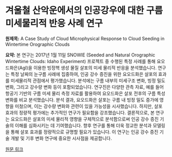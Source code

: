 # 겨울철 산악운에서의 인공강우에 대한 구름 미세물리적 반응 사례 연구

**원제목:** A Case Study of Cloud Microphysical Response to Cloud Seeding in Wintertime Orographic Clouds

**요약:** 본 연구는 2017년 1월 11일 SNOWIE (Seeded and Natural Orographic Wintertime Clouds: Idaho Experiment) 프로젝트 중 수행된 특정 사례를 통해 요오드화은(AgI)을 이용한 빙정핵 생성 물질 살포의 미세 물리적 반응을 분석했습니다.  연구는 특정 날짜의 눈구름 사례에 집중하여, 인공 강수 증진을 위한 요오드화은 살포의 효과를 미세물리적 관점에서 평가했습니다.  분석에는 구름 내부의 미세구조 변화, 빙정 밀도 변화, 그리고 강수량 변화 등이 포함되었습니다.  연구진은 다양한 관측 자료, 예를 들어 항공기 기반의 구름 미세 물리 측정 자료를 활용하여 요오드화은 살포 전후의 구름 특성 변화를 비교 분석했습니다.  분석 결과, 요오드화은 살포는 구름 내 빙정 밀도 증가에 영향을 미쳤으며, 이는 강수량 변화와 관련이 있을 가능성을 시사했습니다.  하지만, 살포 효과의 정량적 평가에는 추가적인 연구가 필요함을 강조했습니다.  결론적으로, 본 연구는 요오드화은 살포의 미세 물리적 영향을 구체적으로 분석함으로써 인공 강수 증진 기술의 이해를 심화시키는 데 기여했습니다.  향후 연구를 통해 더욱 정교한 분석과 모델링을 통해 살포 효과를 정량적으로 규명할 필요가 있습니다.  이 연구는 인공 강수 증진 기술 개발 및  기후 변화 연구에 중요한 시사점을 제공합니다.

[원문 링크](https://journals.ametsoc.org/view/journals/apme/aop/JAMC-D-25-0001.1/JAMC-D-25-0001.1.xml)
